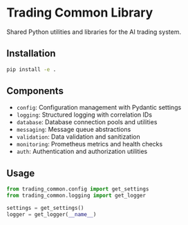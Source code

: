 # Trading Common Library

Shared Python utilities and libraries for the AI trading system.

## Installation

```bash
pip install -e .
```

## Components

- `config`: Configuration management with Pydantic settings
- `logging`: Structured logging with correlation IDs
- `database`: Database connection pools and utilities
- `messaging`: Message queue abstractions
- `validation`: Data validation and sanitization
- `monitoring`: Prometheus metrics and health checks
- `auth`: Authentication and authorization utilities

## Usage

```python
from trading_common.config import get_settings
from trading_common.logging import get_logger

settings = get_settings()
logger = get_logger(__name__)
```